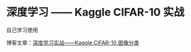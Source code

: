# 深度学习 —— Kaggle CIFAR-10 实战

自己学习使用

博客文章：[深度学习实战——Kaggle CIFAR-10 图像分类](https://blog.dunai0524.top/index.php/2025/02/11/%e6%b7%b1%e5%ba%a6%e5%ad%a6%e4%b9%a0%e5%ae%9e%e6%88%98-kaggle-cifar-10-%e5%9b%be%e5%83%8f%e5%88%86%e7%b1%bb/)